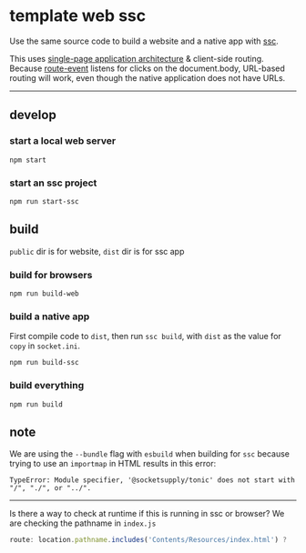 # template web ssc

Use the same source code to build a website and a native app with [ssc](https://github.com/socketsupply/socket).

This uses [single-page application architecture](https://developer.mozilla.org/en-US/docs/Glossary/SPA) & client-side routing. Because [route-event](https://github.com/nichoth/route-event) listens for clicks on the document.body, URL-based routing will work, even though the native application does not have URLs.

-------

## develop

### start a local web server
```
npm start
```

### start an ssc project
```
npm run start-ssc
```

## build
`public` dir is for website, `dist` dir is for ssc app

### build for browsers
```
npm run build-web
```

### build a native app
First compile code to `dist`, then run `ssc build`, with `dist` as the value for `copy` in `socket.ini`.

```
npm run build-ssc
```

### build everything
```
npm run build
```


## note

We are using the `--bundle` flag with `esbuild` when building for `ssc` because trying to use an `importmap` in HTML results in this error:

```
TypeError: Module specifier, '@socketsupply/tonic' does not start with "/", "./", or "../". 
```

-------

Is there a way to check at runtime if this is running in ssc or browser? We are checking the pathname in `index.js`

```js
route: location.pathname.includes('Contents/Resources/index.html') ?
```
